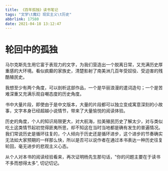 ```yaml
---
title: 《百年孤独》读书笔记
tags: "文学\t魔幻 现实主义\t历史"
abbrlink: 17580
date: 2021-04-18 13:12:47
---
```


# 轮回中的孤独

​        马尔克斯先生用它富于表现力的文字，为我们营造出一个脱离日常，又充满历史厚重感的大环境。看似疯癫的家族史，清楚影射了南美洲几百年受奴役、受迫害的残酷殖民史。

​        我想至少有两个角度，可以剖析这部作品，一个是华丽浪漫的遣词造句；一个是苦难深重又充满乐观自嘲态度的历史角度。

​        书中大量片段，即使由于是中文版本，大量的片段都可以独立变成寓意深刻的小故事，文字本身已经超越小说情节，带来了大量愉悦的阅读体验。

​         历史的角度，个人的知识局限更大，对大航海，拉美殖民历史了解太少，对与类似吃土这类情节起初觉得匪夷所思，却不知这在当时当地都是确有发生的普遍情况。我们常说历史是循环往复的，个人倾向于历史还是循环进步，这个进步的节奏确实无法如大家预期的一样那么快，所以是否可以说作者在通过本书表达一种历史往复轮回，毫无进步的悲观主义心态。

​        从个人对本书的阅读经验看来，再次证明杨先生那句话，"你的问题主要在于读书不多而想得太多", 切记切记。